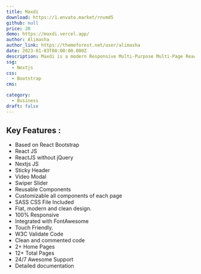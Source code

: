 ```yaml
---
title: Maxdi
download: https://1.envato.market/rnvmd5
github: null
price: 20
demo: https://maxdi.vercel.app/
author: Alimasha
author_link: https://themeforest.net/user/alimasha
date: 2023-01-03T00:00:00.000Z
description: Maxdi is a modern Responsive Multi-Purpose Multi-Page React, Nextjs template for startup digital agencies, corporate businesses, and SEO agencies that offers design, development, business consulting and online marketing services to its client.
ssg:
  - Nextjs
css:
  - Bootstrap
cms:

category:
  - Business
draft: false
---
```

## Key Features :

- Based on React Bootstrap
- React JS
- ReactJS without jQuery
- Nextjs JS
- Sticky Header
- Video Modal
- Swiper Slider
- Reusable Components
- Customizable all components of each page
- SASS CSS File Included
- Flat, modern and clean design.
- 100% Responsive
- Integrated with FontAwesome
- Touch Friendly.
- W3C Validate Code
- Clean and commented code
- 2+ Home Pages
- 12+ Total Pages
- 24/7 Awesome Support
- Detailed documentation
